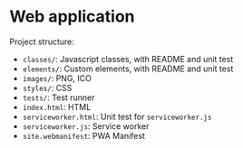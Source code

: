 # Web application

Project structure:

- `classes/`: Javascript classes, with README and unit test
- `elements/`: Custom elements, with README and unit test
- `images/`:  PNG, ICO
- `styles/`:  CSS
- `tests/`: Test runner
- `index.html`: HTML
- `serviceworker.html`: Unit test for `serviceworker.js`
- `serviceworker.js`: Service worker
- `site.webmanifest`: PWA Manifest
